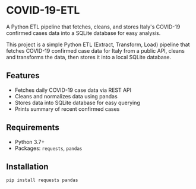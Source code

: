 # COVID-19-ETL
A Python ETL pipeline that fetches, cleans, and stores Italy's COVID-19 confirmed cases data into a SQLite database for easy analysis.

This project is a simple Python ETL (Extract, Transform, Load) pipeline that fetches COVID-19 confirmed case data for Italy from a public API, cleans and transforms the data, then stores it into a local SQLite database.

## Features
- Fetches daily COVID-19 case data via REST API
- Cleans and normalizes data using pandas
- Stores data into SQLite database for easy querying
- Prints summary of recent confirmed cases

## Requirements
- Python 3.7+
- Packages: `requests`, `pandas`

## Installation
```bash
pip install requests pandas
